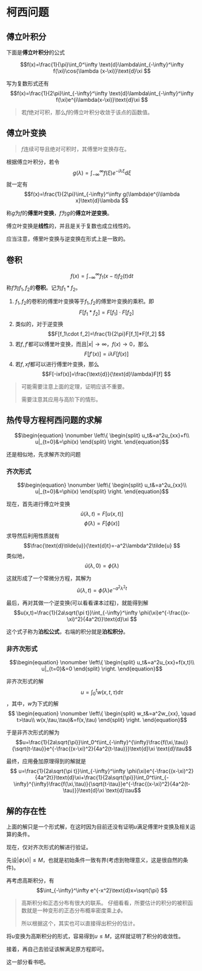 # 柯西问题

## 傅立叶积分

下面是**傅立叶积分**的公式

$$f(x)=\frac{1}{\pi}\int_0^\infty \text{d}\lambda\int_{-\infty}^\infty f(\xi)\cos{\lambda (x-\xi)}\text{d}\xi $$

写为复数形式还有
$$f(x)=\frac{1}{2\pi}\int_{-\infty}^\infty \text{d}\lambda\int_{-\infty}^\infty f(\xi)e^{i\lambda(x-\xi)}\text{d}\xi $$

> 若$f$绝对可积，那么$f$的傅立叶积分收敛于该点的函数值。

## 傅立叶变换

> $f$连续可导且绝对可积时，其傅里叶变换存在。

根据傅立叶积分，若令$$g(\lambda)=\int_{-\infty}^{\infty}f(\xi)e^{-i\lambda\xi}\text{d}\xi $$
就一定有$$f(x)=\frac{1}{2\pi}\int_{-\infty}^\infty g(\lambda)e^{i\lambda x}\text{d}\lambda $$

称$g$为$f$的**傅里叶变换**，$f$为$g$的**傅立叶逆变换**。

傅立叶变换是**线性**的，并且是关于复数也成立线性的。

应当注意，傅里叶变换与逆变换在形式上是一致的。

## 卷积

$$f(x)=\int_{-\infty}^{\infty}f_1(x-t)f_2(t)\text{d}t $$称$f$为$f_1,f_2$的**卷积**。记为$f_1*f_2$。

1. $f_1,f_2$的卷积的傅里叶变换等于$f_1,f_2$的傅里叶变换的乘积。即$$F[f_1*f_2]=F[f_1]\cdot F[f_2] $$
2. 类似的，对于逆变换$$F[f_1\cdot f_2]=\frac{1}{2\pi}F[f_1]*F[f_2] $$
3. 若$f,f'$都可以傅里叶变换，而且$|x|\to \infty$，$f(x)\to0$，那么$$F[f'(x)]=i\lambda F[f(x)] $$
4. 若$f,xf$都可以进行傅里叶变换，那么$$F[-ixf(x)]=\frac{\text{d}}{\text{d}\lambda}F[f] $$

> 可能需要注意上面的定理，证明应该不重要。
>
> 需要注意其应用与高阶下的情形。

## 热传导方程柯西问题的求解


$$\begin{equation}
    \nonumber
    \left\{
    \begin{split}
        u_t&=a^2u_{xx}+f\\
        u|_{t=0}&=\phi(x)
    \end{split}
    \right.
\end{equation}$$

还是相似地，先求解齐次的问题
### 齐次形式
$$\begin{equation}
    \nonumber
    \left\{
    \begin{split}
        u_t&=a^2u_{xx}\\
        u|_{t=0}&=\phi(x)
    \end{split}
    \right.
\end{equation}$$

现在，首先进行傅立叶变换$$\tilde{u}(\lambda,t)= F[u(x,t)] $$$$\tilde{\phi}(\lambda)=F[\phi(x)] $$

求导然后利用性质就有$$\frac{\text{d}\tilde{u}}{\text{d}t}=-a^2\lambda^2\tilde{u} $$类似地，$$\tilde{u}(\lambda,0)=\tilde{\phi}(\lambda) $$

这就形成了一个常微分方程，其解为$$\tilde{u}(\lambda,t)=\tilde{\phi}(\lambda)e^{-a^2\lambda^2t} $$

最后，再对其做一个逆变换(可以看看课本过程)，就能得到解$$u(x,t)=\frac{1}{2a\sqrt{\pi t}}\int_{-\infty}^\infty \phi(\xi)e^{-\frac{(x-\xi)^2}{4a^2t}}\text{d}\xi $$

这个式子称为**泊松公式**，右端的积分就是**泊松积分**。

### 非齐次形式

$$\begin{equation}
    \nonumber
    \left\{
    \begin{split}
        u_t&=a^2u_{xx}+f(x,t)\\
        u|_{t=0}&=0
    \end{split}
    \right.
\end{equation}$$


非齐次形式的解$$u=\int_0^t w(x,t,\tau)\text{d}\tau $$，其中，$w$为下式的解$$ \begin{equation}
    \nonumber
    \left\{
    \begin{split}
        w_t&=a^2w_{xx}, \quad t>\tau\\
        w(x,\tau,\tau)&=f(x,\tau)
    \end{split}
    \right.
\end{equation}$$

于是非齐次形式的解为$$u=\frac{1}{2a\sqrt{\pi}}\int_0^t\int_{-\infty}^{\infty}\frac{f(\xi,\tau)}{\sqrt{t-\tau}}e^{-\frac{(x-\xi)^2}{4a^2(t-\tau)}}\text{d}\xi \text{d}\tau$$

最终，应用叠加原理得到的解就是$$ u=\frac{1}{2a\sqrt{\pi t}}\int_{-\infty}^\infty \phi(\xi)e^{-\frac{(x-\xi)^2}{4a^2t}}\text{d}\xi+\frac{1}{2a\sqrt{\pi}}\int_0^t\int_{-\infty}^{\infty}\frac{f(\xi,\tau)}{\sqrt{t-\tau}}e^{-\frac{(x-\xi)^2}{4a^2(t-\tau)}}\text{d}\xi \text{d}\tau$$

## 解的存在性

上面的解只是一个形式解，在这时因为目前还没有证明$u$满足傅里叶变换及相关运算的条件。

现在，仅对齐次形式的解进行验证。

先设$|\phi(x)|\leq M$，也就是初始条件一致有界(考虑到物理意义，这是很自然的条件)。

再考虑高斯积分，有$$\int_{-\infty}^\infty e^{-x^2}\text{d}x=\sqrt{\pi} $$

> 高斯积分和正态分布有很大的联系。
> 仔细看看，所要估计的积分的被积函数就是一种变形的正态分布概率密度乘上$\phi$。
>
> 所以根据这个，其实也可以直接得出积分的估计。

将$u$变换为高斯积分的形式，容易得到$u\leq M$，这样就证明了积分的收敛性。

接着，再自己去验证该解满足原方程即可。

这一部分看书吧。




